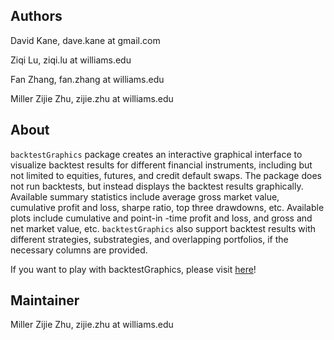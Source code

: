 Authors
--------------------------------------------------------

David Kane, dave.kane at gmail.com

Ziqi Lu, ziqi.lu at williams.edu

Fan Zhang, fan.zhang at williams.edu

Miller Zijie Zhu, zijie.zhu at williams.edu

About
-----------------------------------------------------------------------

`backtestGraphics` package creates an interactive graphical interface to visualize backtest results
for different financial instruments, including but not limited to equities, futures, and credit default swaps. The package does
not run backtests, but instead displays the backtest results graphically. Available summary statistics include average gross market value, cumulative profit and loss, sharpe ratio, top three drawdowns, etc. Available plots include cumulative and point-in -time profit and loss, and gross and net market value, etc. `backtestGraphics` also support backtest results with different strategies, substrategies, and overlapping portfolios, if the necessary columns are provided. 

If you want to play with backtestGraphics, please visit [here](https://backtestgraphics.shinyapps.io/backtestGraphics)!

Maintainer
----------------------------------------------------------------------------------------------------
Miller Zijie Zhu, zijie.zhu at williams.edu
